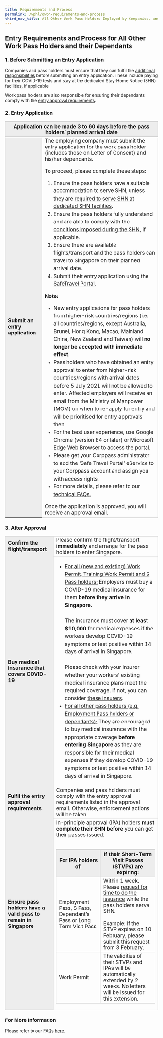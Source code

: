 ```yaml
---
title: Requirements and Process 
permalink: /wphl/owph-requirements-and-process
third_nav_title: All Other Work Pass Holders Employed by Companies, and Their Dependants
---
```


## Entry Requirements and Process for All Other Work Pass Holders and their Dependants

### 1. Before Submitting an Entry Application

Companies and pass holders must ensure that they can fulfil the [additional responsibilities](/wphl/owph-additional-responsibilities) before submitting an entry application. These include paying for their COVID-19 tests and stay at the dedicated Stay-Home Notice (SHN) facilities, if applicable.

Work pass holders are also responsible for ensuring their dependants comply with the [entry approval requirements](/wphl/owph-additional-responsibilities).

### 2. Entry Application 

<table>
<thead>
  <tr>
    <th colspan="2" style="font-size:17px;border-top:3px solid #D8D8D8; border-left:1px solid #D8D8D8; border-right:1px solid #D8D8D8; background-color:#EDEDED">Application can be made 3 to 60 days before the pass holders’ planned arrival date</th>
    <!-- <th>Scenarios</th>
   <th>Charging Policy for C+ treatment</th> -->
  </tr>
</thead>
<tbody>
  <tr>
    <td rowspan="2" style="font-size:17px;border-left:1px solid #D8D8D8; border-right:1px solid #D8D8D8; border-bottom,:2px solid #D8D8D8;  background-color:#EDEDED"><b>Submit an entry application</b></td>
    <td style="font-size:17px;border-right:1px solid #D8D8D8; border-bottom:2px solid #D8D8D8;">The employing company must submit the entry application for the work pass holder (includes those on Letter of Consent) and his/her dependants.<br><br>To proceed, please complete these steps:
<ol>      
<li style="font-size:17px; line-height:1.5;">Ensure the pass holders have a suitable accommodation to serve SHN, unless they are <a href="/wphl/owph-additional-responsibilities">required to serve SHN at dedicated SHN facilities</a>.</li>
<li style="font-size:17px; line-height:1.5;">Ensure the pass holders fully understand and are able to comply with the <a href="/wphl/owph-additional-responsibilities#FWResponsibilities">conditions imposed during the SHN</a>, if applicable. </li>
<li style="font-size:17px; line-height:1.5;">Ensure there are available flights/transport and the pass holders can travel to Singapore on their planned arrival date.</li>
  <li style="font-size:17px; line-height:1.5;">Submit their entry application using the <a href="https://eservices.ica.gov.sg/STO/">SafeTravel Portal</a>.</li>
</ol>
<p style="margin-top:10px; margin-bottom:0px; font-size:17px;"><b> Note: </b></p>      
     <ol style="list-style-type:disc;">      
<li style="font-size:17px; line-height:1.5;">New entry applications for pass holders from higher-risk countries/regions (i.e. all countries/regions, except Australia, Brunei, Hong Kong, Macao, Mainland China, New Zealand and Taiwan) will <b>no longer be accepted with immediate effect</b>.</li>
<li style="font-size:17px; line-height:1.5;">Pass holders who have obtained an entry approval to enter from higher-risk countries/regions with arrival dates before 5 July 2021 will not be allowed to enter. Affected employers will receive an email from the Ministry of Manpower (MOM) on when to re-apply for entry and will be prioritised for entry approvals then.</li>
<li style="font-size:17px; line-height:1.5;">For the best user experience, use Google Chrome (version 84 or later) or Microsoft Edge Web Browser to access the portal.
</li>
<li style="font-size:17px; line-height:1.5;">Please get your Corppass administrator to add the ‘Safe Travel Portal’ eService to your Corppass account and assign you with access rights.
</li>
  <li style="font-size:17px; line-height:1.5;">For more details, please refer to our <a href="/faq/tech#GenTechQuery">technical FAQs.</a></li>
</ol> 
      <p style="margin-top:10px; margin-bottom:0px; font-size:17px;">Once the application is approved, you will receive an approval email.</p>
 </td>
  </tr>
  </tbody>
</table>

### 3. After Approval

<table>
<tbody>
  <tr>
    <td style="font-size:17px;border-left:1px solid #D8D8D8;border-top:2px solid #D8D8D8; border-right:1px solid #D8D8D8;border-bottom,:1px solid #D8D8D8;  background-color:#EDEDED"><b>Confirm the flight/transport</b></td>
    <td style="font-size:17px;border-right:1px solid #D8D8D8;border-top:2px solid #D8D8D8; border-bottom:1px solid #D8D8D8;">Please confirm the flight/transport <b>immediately</b> and arrange for the pass holders to enter Singapore.</td>
  </tr>
    <tr>
    <td style="font-size:17px;border-left:1px solid #D8D8D8; border-right:1px solid #D8D8D8;border-bottom,:1px solid #D8D8D8;  background-color:#EDEDED"><b>Buy medical insurance that covers COVID-19</b></td>
      <td style="font-size:17px;border-left:1px solid #D8D8D8; border-right:1px solid #D8D8D8;border-bottom,:1px solid #D8D8D8; ">
        <ol style="list-style-type:disc;">      
<li style="font-size:17px; line-height:1.5;"><u>For all (new and existing) Work Permit, Training Work Permit and S Pass holders:</u> Employers must buy a COVID-19 medical insurance for them <b>before they arrive in Singapore.</b> <br/><br/> The insurance must cover <b>at least $10,000</b> for medical expenses if the workers develop COVID-19 symptoms or test positive within 14 days of arrival in Singapore. <br/><br/>Please check with your insurer whether your workers’ existing medical insurance plans meet the required coverage. If not, you can consider <a href="https://www.mom.gov.sg/covid-19/frequently-asked-questions/eligible-claims-and-medical-benefits#where-can-i-buy-covid-19-insurance">these insurers</a>.</li>
<li style="font-size:17px; line-height:1.5;"><u>For all other pass holders (e.g. Employment Pass holders or dependants):</u> They are encouraged to buy medical insurance with the appropriate coverage <b>before entering Singapore</b> as they are responsible for their medical expenses if they develop COVID-19 symptoms or test positive within 14 days of arrival in Singapore.</li>
</ol>
</td>
      </tr>
     <tr>
    <td style="font-size:17px;border-left:1px solid #D8D8D8; border-right:1px solid #D8D8D8;border-bottom,:1px solid #D8D8D8;  background-color:#EDEDED"><b>Fulfil the entry approval requirements</b></td>
    <td style="font-size:17px;border-right:1px solid #D8D8D8; border-bottom:1px solid #D8D8D8;">Companies and pass holders must comply with the entry approval requirements listed in the approval email. Otherwise, enforcement actions will be taken. </td>
  </tr>
       <tr>
    <td style="font-size:17px;border-left:1px solid #D8D8D8; border-right:1px solid #D8D8D8;border-bottom,:1px solid #D8D8D8;  background-color:#EDEDED"><b>Ensure pass holders have a valid pass to remain in Singapore</b></td>
    <td style="font-size:17px;border-right:1px solid #D8D8D8; border-bottom:1px solid #D8D8D8;">In-principle approval (IPA) holders <b>must complete their SHN before</b> you can get their passes issued.
<br>
      <br/>
<table>
<thead>
  <tr>
    <th style="font-size:17px;border-top:3px solid #D8D8D8; border-left:1px solid #D8D8D8;border-bottom:1px solid #D8D8D8; border-right:1px solid #D8D8D8; background-color:#EDEDED">For IPA holders of:</th>
<th style="font-size:17px;border-top:3px solid #D8D8D8;border-bottom:1px solid #D8D8D8; border-left:1px solid #D8D8D8; border-right:1px solid #D8D8D8; background-color:#EDEDED">If their Short-Term Visit Passes (STVPs) are expiring: </th>
<!-- <th>Scenarios</th>
   <th>Charging Policy for C+ treatment</th> -->
  </tr>
</thead>
<tbody>
  <tr>
    <td style="font-size:17px;border-left:1px solid #D8D8D8; border-bottom:1px solid #D8D8D8;border-right:1px solid #D8D8D8; border-bottom,:2px solid #D8D8D8;">Employment Pass, S Pass, Dependant’s Pass or Long Term Visit Pass</td>
    <td style="font-size:17px;border-left:1px solid #D8D8D8;border-bottom:1px solid #D8D8D8; border-right:1px solid #D8D8D8; border-bottom,:2px solid #D8D8D8;  ">Within 1 week. Please <a href="https://www.mom.gov.sg/extend-stay">request for time to do the issuance</a> while the pass holders serve SHN.<br/><br/> Example: If the STVP expires on 10 February, please submit this request from 3 February.
</td>
  </tr>
  <tr>
    <td style="font-size:17px;border-left:1px solid #D8D8D8; border-right:1px solid #D8D8D8; border-bottom:2px solid #D8D8D8; ">Work Permit</td>
    <td style="font-size:17px;border-left:1px solid #D8D8D8; border-right:1px solid #D8D8D8; border-bottom:2px solid #D8D8D8; " >The validities of their STVPs and IPAs will be automatically extended by 2 weeks. No letters will be issued for this extension.
</td>
  </tr>
  </tbody>
      </table>
      </td>
  </tr>
    </tbody>
</table>


### For More Information

Please refer to our FAQs [here](/wphl/owph-faq).



